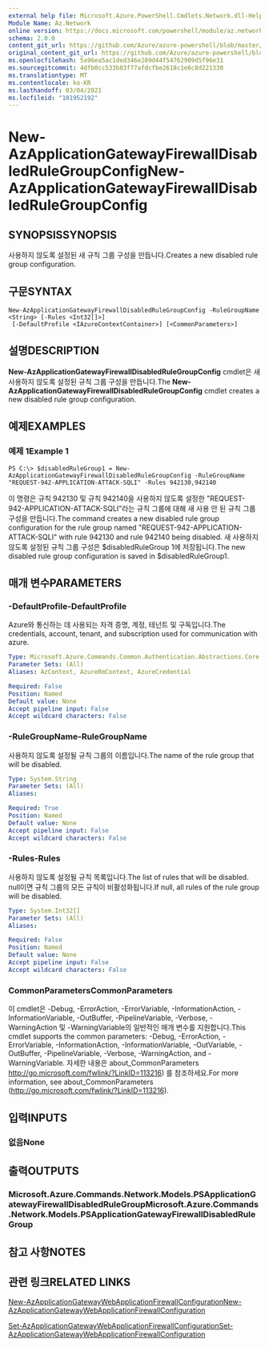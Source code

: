 ```yaml
---
external help file: Microsoft.Azure.PowerShell.Cmdlets.Network.dll-Help.xml
Module Name: Az.Network
online version: https://docs.microsoft.com/powershell/module/az.network/new-azapplicationgatewayfirewalldisabledrulegroupconfig
schema: 2.0.0
content_git_url: https://github.com/Azure/azure-powershell/blob/master/src/Network/Network/help/New-AzApplicationGatewayFirewallDisabledRuleGroupConfig.md
original_content_git_url: https://github.com/Azure/azure-powershell/blob/master/src/Network/Network/help/New-AzApplicationGatewayFirewallDisabledRuleGroupConfig.md
ms.openlocfilehash: 5a96ea5ac1ded346e289d44f54762909d5f96e31
ms.sourcegitcommit: 4dfb0cc533b83f77afdcfbe2618c1e6c8d221330
ms.translationtype: MT
ms.contentlocale: ko-KR
ms.lasthandoff: 03/04/2021
ms.locfileid: "101952192"
---
```

# <span data-ttu-id="1efb7-101">New-AzApplicationGatewayFirewallDisabledRuleGroupConfig</span><span class="sxs-lookup"><span data-stu-id="1efb7-101">New-AzApplicationGatewayFirewallDisabledRuleGroupConfig</span></span>

## <span data-ttu-id="1efb7-102">SYNOPSIS</span><span class="sxs-lookup"><span data-stu-id="1efb7-102">SYNOPSIS</span></span>
<span data-ttu-id="1efb7-103">사용하지 않도록 설정된 새 규칙 그룹 구성을 만듭니다.</span><span class="sxs-lookup"><span data-stu-id="1efb7-103">Creates a new disabled rule group configuration.</span></span>

## <span data-ttu-id="1efb7-104">구문</span><span class="sxs-lookup"><span data-stu-id="1efb7-104">SYNTAX</span></span>

```
New-AzApplicationGatewayFirewallDisabledRuleGroupConfig -RuleGroupName <String> [-Rules <Int32[]>]
 [-DefaultProfile <IAzureContextContainer>] [<CommonParameters>]
```

## <span data-ttu-id="1efb7-105">설명</span><span class="sxs-lookup"><span data-stu-id="1efb7-105">DESCRIPTION</span></span>
<span data-ttu-id="1efb7-106">**New-AzApplicationGatewayFirewallDisabledRuleGroupConfig** cmdlet은 새 사용하지 않도록 설정된 규칙 그룹 구성을 만듭니다.</span><span class="sxs-lookup"><span data-stu-id="1efb7-106">The **New-AzApplicationGatewayFirewallDisabledRuleGroupConfig** cmdlet creates a new disabled rule group configuration.</span></span>

## <span data-ttu-id="1efb7-107">예제</span><span class="sxs-lookup"><span data-stu-id="1efb7-107">EXAMPLES</span></span>

### <span data-ttu-id="1efb7-108">예제 1</span><span class="sxs-lookup"><span data-stu-id="1efb7-108">Example 1</span></span>
```
PS C:\> $disabledRuleGroup1 = New-AzApplicationGatewayFirewallDisabledRuleGroupConfig -RuleGroupName "REQUEST-942-APPLICATION-ATTACK-SQLI" -Rules 942130,942140
```

<span data-ttu-id="1efb7-109">이 명령은 규칙 942130 및 규칙 942140을 사용하지 않도록 설정한 "REQUEST-942-APPLICATION-ATTACK-SQLI"라는 규칙 그룹에 대해 새 사용 안 된 규칙 그룹 구성을 만듭니다.</span><span class="sxs-lookup"><span data-stu-id="1efb7-109">The command creates a new disabled rule group configuration for the rule group named "REQUEST-942-APPLICATION-ATTACK-SQLI" with rule 942130 and rule 942140 being disabled.</span></span> <span data-ttu-id="1efb7-110">새 사용하지 않도록 설정된 규칙 그룹 구성은 $disabledRuleGroup 1에 저장됩니다.</span><span class="sxs-lookup"><span data-stu-id="1efb7-110">The new disabled rule group configuration is saved in $disabledRuleGroup1.</span></span>

## <span data-ttu-id="1efb7-111">매개 변수</span><span class="sxs-lookup"><span data-stu-id="1efb7-111">PARAMETERS</span></span>

### <span data-ttu-id="1efb7-112">-DefaultProfile</span><span class="sxs-lookup"><span data-stu-id="1efb7-112">-DefaultProfile</span></span>
<span data-ttu-id="1efb7-113">Azure와 통신하는 데 사용되는 자격 증명, 계정, 테넌트 및 구독입니다.</span><span class="sxs-lookup"><span data-stu-id="1efb7-113">The credentials, account, tenant, and subscription used for communication with azure.</span></span>

```yaml
Type: Microsoft.Azure.Commands.Common.Authentication.Abstractions.Core.IAzureContextContainer
Parameter Sets: (All)
Aliases: AzContext, AzureRmContext, AzureCredential

Required: False
Position: Named
Default value: None
Accept pipeline input: False
Accept wildcard characters: False
```

### <span data-ttu-id="1efb7-114">-RuleGroupName</span><span class="sxs-lookup"><span data-stu-id="1efb7-114">-RuleGroupName</span></span>
<span data-ttu-id="1efb7-115">사용하지 않도록 설정될 규칙 그룹의 이름입니다.</span><span class="sxs-lookup"><span data-stu-id="1efb7-115">The name of the rule group that will be disabled.</span></span>

```yaml
Type: System.String
Parameter Sets: (All)
Aliases:

Required: True
Position: Named
Default value: None
Accept pipeline input: False
Accept wildcard characters: False
```

### <span data-ttu-id="1efb7-116">-Rules</span><span class="sxs-lookup"><span data-stu-id="1efb7-116">-Rules</span></span>
<span data-ttu-id="1efb7-117">사용하지 않도록 설정될 규칙 목록입니다.</span><span class="sxs-lookup"><span data-stu-id="1efb7-117">The list of rules that will be disabled.</span></span>
<span data-ttu-id="1efb7-118">null이면 규칙 그룹의 모든 규칙이 비활성화됩니다.</span><span class="sxs-lookup"><span data-stu-id="1efb7-118">If null, all rules of the rule group will be disabled.</span></span>

```yaml
Type: System.Int32[]
Parameter Sets: (All)
Aliases:

Required: False
Position: Named
Default value: None
Accept pipeline input: False
Accept wildcard characters: False
```

### <span data-ttu-id="1efb7-119">CommonParameters</span><span class="sxs-lookup"><span data-stu-id="1efb7-119">CommonParameters</span></span>
<span data-ttu-id="1efb7-120">이 cmdlet은 -Debug, -ErrorAction, -ErrorVariable, -InformationAction, -InformationVariable, -OutBuffer, -PipelineVariable, -Verbose, -WarningAction 및 -WarningVariable의 일반적인 매개 변수를 지원합니다.</span><span class="sxs-lookup"><span data-stu-id="1efb7-120">This cmdlet supports the common parameters: -Debug, -ErrorAction, -ErrorVariable, -InformationAction, -InformationVariable, -OutVariable, -OutBuffer, -PipelineVariable, -Verbose, -WarningAction, and -WarningVariable.</span></span> <span data-ttu-id="1efb7-121">자세한 내용은 about_CommonParameters http://go.microsoft.com/fwlink/?LinkID=113216) 를 참조하세요.</span><span class="sxs-lookup"><span data-stu-id="1efb7-121">For more information, see about_CommonParameters (http://go.microsoft.com/fwlink/?LinkID=113216).</span></span>

## <span data-ttu-id="1efb7-122">입력</span><span class="sxs-lookup"><span data-stu-id="1efb7-122">INPUTS</span></span>

### <span data-ttu-id="1efb7-123">없음</span><span class="sxs-lookup"><span data-stu-id="1efb7-123">None</span></span>

## <span data-ttu-id="1efb7-124">출력</span><span class="sxs-lookup"><span data-stu-id="1efb7-124">OUTPUTS</span></span>

### <span data-ttu-id="1efb7-125">Microsoft.Azure.Commands.Network.Models.PSApplicationGatewayFirewallDisabledRuleGroup</span><span class="sxs-lookup"><span data-stu-id="1efb7-125">Microsoft.Azure.Commands.Network.Models.PSApplicationGatewayFirewallDisabledRuleGroup</span></span>

## <span data-ttu-id="1efb7-126">참고 사항</span><span class="sxs-lookup"><span data-stu-id="1efb7-126">NOTES</span></span>

## <span data-ttu-id="1efb7-127">관련 링크</span><span class="sxs-lookup"><span data-stu-id="1efb7-127">RELATED LINKS</span></span>

[<span data-ttu-id="1efb7-128">New-AzApplicationGatewayWebApplicationFirewallConfiguration</span><span class="sxs-lookup"><span data-stu-id="1efb7-128">New-AzApplicationGatewayWebApplicationFirewallConfiguration</span></span>](./New-AzApplicationGatewayWebApplicationFirewallConfiguration.md)

[<span data-ttu-id="1efb7-129">Set-AzApplicationGatewayWebApplicationFirewallConfiguration</span><span class="sxs-lookup"><span data-stu-id="1efb7-129">Set-AzApplicationGatewayWebApplicationFirewallConfiguration</span></span>](./Set-AzApplicationGatewayWebApplicationFirewallConfiguration.md)

